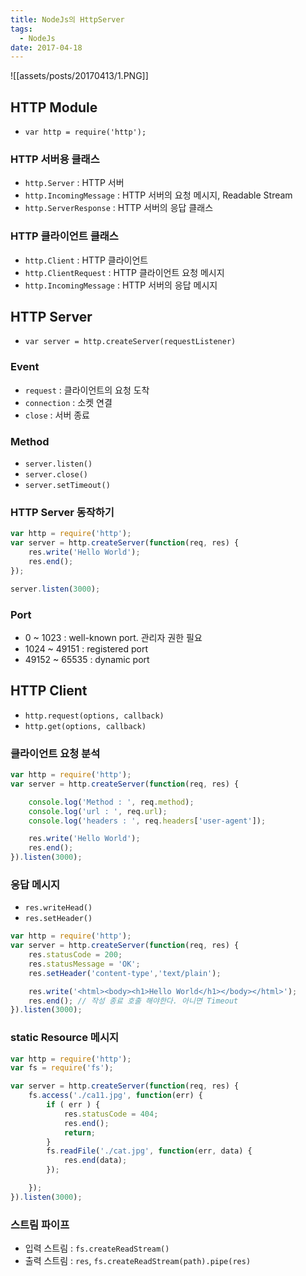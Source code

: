 ```yaml
---
title: NodeJs의 HttpServer
tags:
  - NodeJs
date: 2017-04-18
---
```


![[assets/posts/20170413/1.PNG]]

## HTTP Module
- `var http = require('http');`

### HTTP 서버용 클래스
- `http.Server` : HTTP 서버
- `http.IncomingMessage` : HTTP 서버의 요청 메시지, Readable Stream
- `http.ServerResponse` : HTTP 서버의 응답 클래스

### HTTP 클라이언트 클래스
- `http.Client` : HTTP 클라이언트
- `http.ClientRequest` : HTTP 클라이언트 요청 메시지
- `http.IncomingMessage` : HTTP 서버의 응답 메시지

## HTTP Server
- `var server = http.createServer(requestListener)`

### Event
- `request` : 클라이언트의 요청 도착
- `connection` : 소켓 연결
- `close` : 서버 종료

### Method
- `server.listen()`
- `server.close()`
- `server.setTimeout()`

### HTTP Server 동작하기

``` javascript
var http = require('http');
var server = http.createServer(function(req, res) {
	res.write('Hello World');
	res.end();
});

server.listen(3000);
```

### Port
- 0 ~ 1023 : well-known port. 관리자 권한 필요
- 1024 ~ 49151 : registered port
- 49152 ~ 65535 : dynamic port

## HTTP Client
- `http.request(options, callback)`
- `http.get(options, callback)`

### 클라이언트 요청 분석

``` javascript
var http = require('http');
var server = http.createServer(function(req, res) {

	console.log('Method : ', req.method);
	console.log('url : ', req.url);
	console.log('headers : ', req.headers['user-agent']);

	res.write('Hello World');
	res.end();
}).listen(3000);
```

### 응답 메시지
- `res.writeHead()`
- `res.setHeader()`

``` javascript
var http = require('http');
var server = http.createServer(function(req, res) {
	res.statusCode = 200;
	res.statusMessage = 'OK';
	res.setHeader('content-type','text/plain');

	res.write('<html><body><h1>Hello World</h1></body></html>');
	res.end(); // 작성 종료 호출 해야한다. 아니면 Timeout
}).listen(3000);
```

### static Resource 메시지

``` javascript
var http = require('http');
var fs = require('fs');

var server = http.createServer(function(req, res) {
	fs.access('./ca11.jpg', function(err) {
		if ( err ) {
			res.statusCode = 404;
			res.end();
			return;
		}
		fs.readFile('./cat.jpg', function(err, data) {			
			res.end(data);
		});

	});
}).listen(3000);
```

### 스트림 파이프
- 입력 스트림 : `fs.createReadStream()`
- 출력 스트림 : `res`, `fs.createReadStream(path).pipe(res)`
